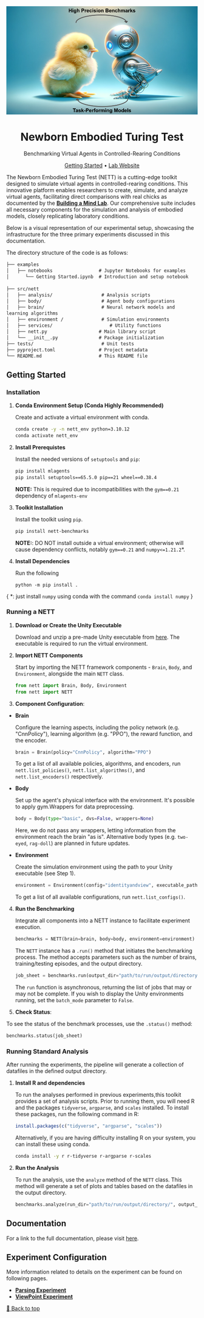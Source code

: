 <div align="center">
<img src="https://github.com/buildingamind/NewbornEmbodiedTuringTest/raw/main/docs/assets/images/banner.png" alt="Banner" style />

# **Newborn Embodied Turing Test**

Benchmarking Virtual Agents in Controlled-Rearing Conditions


[Getting Started](#getting-started) •
[Lab Website](http://buildingamind.com/)

</div>

The Newborn Embodied Turing Test (NETT) is a cutting-edge toolkit designed to simulate virtual agents in controlled-rearing conditions. This innovative platform enables researchers to create, simulate, and analyze virtual agents, facilitating direct comparisons with real chicks as documented by the **[Building a Mind Lab](http://buildingamind.com/)**. Our comprehensive suite includes all necessary components for the simulation and analysis of embodied models, closely replicating laboratory conditions.

Below is a visual representation of our experimental setup, showcasing the infrastructure for the three primary experiments discussed in this documentation.


The directory structure of the code is as follows:

```
├── examples
│   ├── notebooks                 # Jupyter Notebooks for examples
│      └── Getting Started.ipynb  # Introduction and setup notebook

├── src/nett
│   ├── analysis/                  # Analysis scripts
│   ├── body/                      # Agent body configurations
│   ├── brain/                     # Neural network models and learning algorithms
│   ├── environment /              # Simulation environments
│   ├── services/                     # Utility functions
│   ├── nett.py                   # Main library script
│   └── __init__.py               # Package initialization
├── tests/                         # Unit tests
├── pyproject.toml                # Project metadata
└── README.md                     # This README file
```

## Getting Started

### Installation

1. **Conda Environment Setup (Conda Highly Recommended)**

   Create and activate a virtual environment with conda.
   ```bash
   conda create -y -n nett_env python=3.10.12
   conda activate nett_env
   ```

2. **Install Prerequistes**

   Install the needed versions of `setuptools` and `pip`:
   ```bash
   pip install mlagents
   pip install setuptools==65.5.0 pip==21 wheel==0.38.4
   ```
   **NOTE:** This is required due to incompatibilities with the `gym==0.21` dependency of `mlagents-env` 
   <!-- TODO: fix this by figuring out installs using ONLY conda -->

3. **Toolkit Installation**

   Install the toolkit using `pip`.
   ```bash
   pip install nett-benchmarks
   ```

   **NOTE:**: DO NOT install outside a virtual environment; otherwise will cause dependency conflicts, notably `gym==0.21` and `numpy<=1.21.2`*.

4. **Install Dependencies**

   Run the following
   ```
   python -m pip install .
   ```

{ *: just install `numpy` using conda with the command `conda install numpy` }


### Running a NETT

1. **Download or Create the Unity Executable**

   Download and unzip a pre-made Unity executable from [here](https://origins-of-intelligence.com/environments/). The executable is required to run the virtual environment.

2. **Import NETT Components**

   Start by importing the NETT framework components - `Brain`, `Body`, and `Environment`, alongside the main `NETT` class.
   ```python
   from nett import Brain, Body, Environment
   from nett import NETT
   ```

3. **Component Configuration**:

- **Brain**

   Configure the learning aspects, including the policy network (e.g. "CnnPolicy"), learning algorithm (e.g. "PPO"), the reward function, and the encoder.
   ```python
   brain = Brain(policy="CnnPolicy", algorithm="PPO")
   ```
   To get a list of all available policies, algorithms, and encoders, run `nett.list_policies()`, `nett.list_algorithms()`, and `nett.list_encoders()` respectively.

- **Body** 

   Set up the agent's physical interface with the environment. It's possible to apply gym.Wrappers for data preprocessing.
   ```python
   body = Body(type="basic", dvs=False, wrappers=None)
   ```
   Here, we do not pass any wrappers, letting information from the environment reach the brain "as is". Alternative body types (e.g. `two-eyed`, `rag-doll`) are planned in future updates.

- **Environment**

   Create the simulation environment using the path to your Unity executable (see Step 1).
   ```python
   environment = Environment(config="identityandview", executable_path="path/to/executable.x86_64")
   ```
   To get a list of all available configurations, run `nett.list_configs()`.

4. **Run the Benchmarking**

   Integrate all components into a NETT instance to facilitate experiment execution.
   ```python
   benchmarks = NETT(brain=brain, body=body, environment=environment)
   ```
   The `NETT` instance has a `.run()` method that initiates the benchmarking process. The method accepts parameters such as the number of brains, training/testing episodes, and the output directory.
   ```python
   job_sheet = benchmarks.run(output_dir="path/to/run/output/directory/", num_brains=5, train_eps=10, test_eps=5)
   ```
   The `run` function is asynchronous, returning the list of jobs that may or may not be complete. If you wish to display the Unity environments running, set the `batch_mode` parameter to `False`.

5. **Check Status**:

To see the status of the benchmark processes, use the `.status()` method:
   ```python
   benchmarks.status(job_sheet)
   ```

### Running Standard Analysis

After running the experiments, the pipeline will generate a collection of datafiles in the defined output directory. 

1. **Install R and dependencies**

   To run the analyses performed in previous experiments,this toolkit provides a set of analysis scripts. Prior to running them, you will need R and the packages `tidyverse`, `argparse`, and `scales` installed. To install these packages, run the following command in R:
   ```R
   install.packages(c("tidyverse", "argparse", "scales"))
   ```
   Alternatively, if you are having difficulty installing R on your system, you can install these using conda.
   ```bash
   conda install -y r r-tidyverse r-argparse r-scales
   ```
2. **Run the Analysis** 

   To run the analysis, use the `analyze` method of the `NETT` class. This method will generate a set of plots and tables based on the datafiles in the output directory.
   ```python
   benchmarks.analyze(run_dir="path/to/run/output/directory/", output_dir="path/to/analysis/output/directory/")
   ```


## Documentation
For a link to the full documentation, please visit [here](https://buildingamind.github.io/NewbornEmbodiedTuringTest/).

## Experiment Configuration

More information related to details on the experiment can be found on following pages.

* [**Parsing Experiment**](https://buildingamind.github.io/NewbornEmbodiedTuringTest/papers/Parsing.html)
* [**ViewPoint Experiment**](https://buildingamind.github.io/NewbornEmbodiedTuringTest/papers/ViewInvariant.html)

[🔼 Back to top](#newborn-embodied-turing-test)
